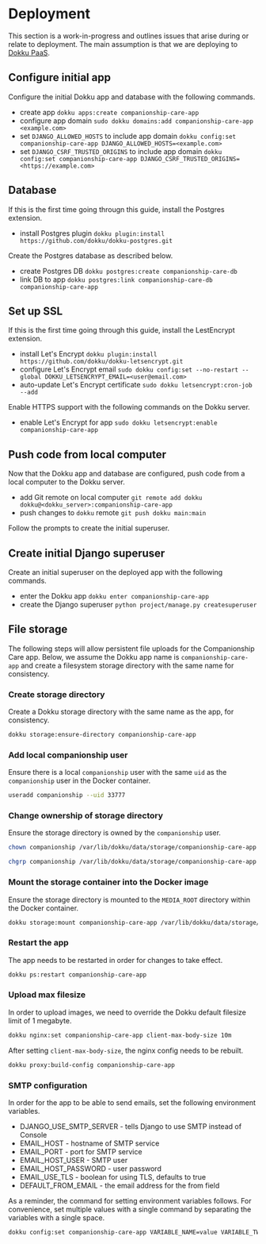 # Deployment

This section is a work-in-progress and outlines issues that arise during or relate to deployment. The main assumption is that we are deploying to [Dokku PaaS](https://dokku.com).

## Configure initial app

Configure the initial Dokku app and database with the following commands.

- create app `dokku apps:create companionship-care-app`
- configure app domain `sudo dokku domains:add companionship-care-app <example.com>`
- set `DJANGO_ALLOWED_HOSTS` to include app domain `dokku config:set companionship-care-app DJANGO_ALLOWED_HOSTS=<example.com>`
- set `DJANGO_CSRF_TRUSTED_ORIGINS` to include app domain `dokku config:set companionship-care-app DJANGO_CSRF_TRUSTED_ORIGINS=<https://example.com>`

## Database

If this is the first time going througn this guide, install the Postgres extension.

- install Postgres plugin `dokku plugin:install https://github.com/dokku/dokku-postgres.git`

Create the Postgres database as described below.

- create Postgres DB `dokku postgres:create companionship-care-db`
- link DB to app `dokku postgres:link companionship-care-db companionship-care-app`

## Set up SSL

If this is the first time going through this guide, install the LestEncrypt extension.

- install Let's Encrypt `dokku plugin:install https://github.com/dokku/dokku-letsencrypt.git`
- configure Let's Encrypt email `sudo dokku config:set --no-restart --global DOKKU_LETSENCRYPT_EMAIL=<user@email.com>`
- auto-update Let's Encrypt certificate `sudo dokku letsencrypt:cron-job --add`

Enable HTTPS support with the following commands on the Dokku server.

- enable Let's Encrypt for app `sudo dokku letsencrypt:enable companionship-care-app`

## Push code from local computer

Now that the Dokku app and database are configured, push code from a local computer to the Dokku server.

- add Git remote on local computer `git remote add dokku dokku@<dokku_server>:companionship-care-app`
- push changes to `dokku` remote `git push dokku main:main`

Follow the prompts to create the initial superuser.

## Create initial Django superuser

Create an initial superuser on the deployed app with the following commands.

- enter the Dokku app `dokku enter companionship-care-app`
- create the Django superuser `python project/manage.py createsuperuser`

## File storage

The following steps will allow persistent file uploads for the Companionship Care app. Below, we assume the Dokku app name is `companionship-care-app` and create a filesystem storage directory with the same name for consistency.

### Create storage directory

Create a Dokku storage directory with the same name as the app, for consistency.

```sh
dokku storage:ensure-directory companionship-care-app
```

### Add local companionship user

Ensure there is a local `companionship` user with the same `uid` as the `companionship` user in the Docker container.

```sh
useradd companionship --uid 33777
```

### Change ownership of storage directory

Ensure the storage directory is owned by the `companionship` user.

```sh
chown companionship /var/lib/dokku/data/storage/companionship-care-app
```

```sh
chgrp companionship /var/lib/dokku/data/storage/companionship-care-app
```

### Mount the storage container into the Docker image

Ensure the storage directory is mounted to the `MEDIA_ROOT` directory within the Docker container.

```sh
dokku storage:mount companionship-care-app /var/lib/dokku/data/storage/companionship-care-app:/app/project/media
```

### Restart the app

The app needs to be restarted in order for changes to take effect.

```sh
dokku ps:restart companionship-care-app
```

### Upload max filesize

In order to upload images, we need to override the Dokku default filesize limit of 1 megabyte.

```sh
dokku nginx:set companionship-care-app client-max-body-size 10m
```

After setting `client-max-body-size`, the nginx config needs to be rebuilt.

```sh
dokku proxy:build-config companionship-care-app
```

### SMTP configuration

In order for the app to be able to send emails, set the following environment variables.

- DJANGO_USE_SMTP_SERVER - tells Django to use SMTP instead of Console
- EMAIL_HOST - hostname of SMTP service
- EMAIL_PORT - port for SMTP service
- EMAIL_HOST_USER - SMTP user
- EMAIL_HOST_PASSWORD - user password
- EMAIL_USE_TLS - boolean for using TLS, defaults to true
- DEFAULT_FROM_EMAIL - the email address for the from field

As a reminder, the command for setting environment variables follows. For convenience, set multiple values with a single command by separating the variables with a single space.

```sh
dokku config:set companionship-care-app VARIABLE_NAME=value VARIABLE_TWO=value
```
